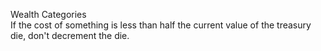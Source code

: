Wealth Categories  
If the cost of something is less than half the current value of the treasury die, don't decrement the die.